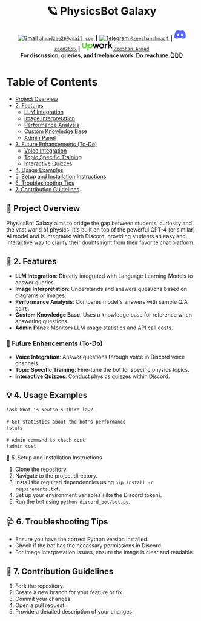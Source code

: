 <h1 align="center">🪐 PhysicsBot Galaxy</h1>

<div align="center">
  <a href="https://mail.google.com/mail/u/?authuser=ahmadzee26@gmail.com">
    <img alt="Gmail" width="30px" src="https://edent.github.io/SuperTinyIcons/images/svg/gmail.svg" />
    <code>ahmadzee26@gmail.com</code>
  </a>
  <span> ┃ </span>
  
  <a href="https://t.me/zeeshanahmad4">
    <img alt="Telegram" width="30px" src="https://edent.github.io/SuperTinyIcons/images/svg/telegram.svg" />
    <code>@zeeshanahmad4</code>
  </a>
  <span> ┃ </span>
  
  <a href="https://discord.com">
    <img alt="Discord" width="30px" src="https://github.com/Zeeshanahmad4/RealEstateMate-WhatsApp-Group-Management-Bot/blob/main/discord-icon-svgrepo-com.svg" />
    <code>zee#2655</code>
  </a>
  <span> ┃ </span>
  
  <a href="https://www.upwork.com/freelancers/zeeshanahmad291">
    <img alt="Upwork" width="80px" src="https://github.com/Zeeshanahmad4/Zeeshanahmad4/blob/main/upwork.svg" />
    <code>Zeeshan Ahmad</code>
  </a>
  
  <br />
  <strong>For discussion, queries, and freelance work. Do reach me.👆👆👆</strong>
</div>

# Table of Contents

- [Project Overview](#project-overview)
- [2. Features](#2-features)
  - [LLM Integration](#llm-integration)
  - [Image Interpretation](#image-interpretation)
  - [Performance Analysis](#performance-analysis)
  - [Custom Knowledge Base](#custom-knowledge-base)
  - [Admin Panel](#admin-panel)
- [3. Future Enhancements (To-Do)](#3-future-enhancements-to-do)
  - [Voice Integration](#voice-integration)
  - [Topic Specific Training](#topic-specific-training)
  - [Interactive Quizzes](#interactive-quizzes)
- [4. Usage Examples](#4-usage-examples)
- [5. Setup and Installation Instructions](#5-setup-and-installation-instructions)
- [6. Troubleshooting Tips](#6-troubleshooting-tips)
- [7. Contribution Guidelines](#7-contribution-guidelines)




## 📜 Project Overview

PhysicsBot Galaxy aims to bridge the gap between students' curiosity and the vast world of physics. It's built on top of the powerful GPT-4 (or similar) AI model and is integrated with Discord, providing students an easy and interactive way to clarify their doubts right from their favorite chat platform.

## 🚀 2. Features

- **LLM Integration**: Directly integrated with Language Learning Models to answer queries.
- **Image Interpretation**: Understands and answers questions based on diagrams or images.
- **Performance Analysis**: Compares model's answers with sample Q/A pairs.
- **Custom Knowledge Base**: Uses a knowledge base for reference when answering questions.
- **Admin Panel**: Monitors LLM usage statistics and API call costs.

### 🌱 Future Enhancements (To-Do)

- **Voice Integration**: Answer questions through voice in Discord voice channels.
- **Topic Specific Training**: Fine-tune the bot for specific physics topics.
- **Interactive Quizzes**: Conduct physics quizzes within Discord.

## 💡 4. Usage Examples

``` # Ask the bot a physics question
!ask What is Newton's third law?

# Get statistics about the bot's performance
!stats

# Admin command to check cost
!admin cost
 ```

🔧 5. Setup and Installation Instructions

1. Clone the repository.
2. Navigate to the project directory.
3. Install the required dependencies using `pip install -r requirements.txt`.
4. Set up your environment variables (like the Discord token).
5. Run the bot using `python discord_bot/bot.py`.


## 🩺 6. Troubleshooting Tips

- Ensure you have the correct Python version installed.
- Check if the bot has the necessary permissions in Discord.
- For image interpretation issues, ensure the image is clear and readable.


## 🤝 7. Contribution Guidelines

1. Fork the repository.
2. Create a new branch for your feature or fix.
3. Commit your changes.
4. Open a pull request.
5. Provide a detailed description of your changes.




